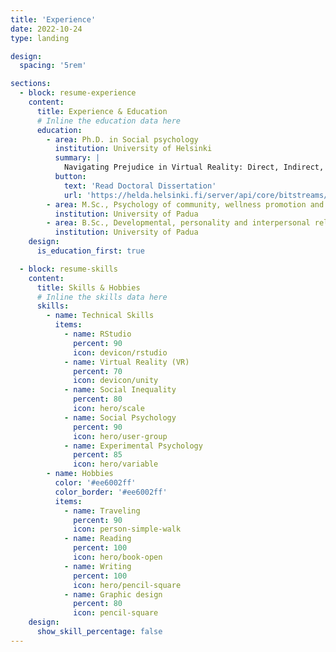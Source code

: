 ```yaml
---
title: 'Experience'
date: 2022-10-24
type: landing

design:
  spacing: '5rem'

sections:
  - block: resume-experience
    content:
      title: Experience & Education
      # Inline the education data here
      education:
        - area: Ph.D. in Social psychology
          institution: University of Helsinki
          summary: |
            Navigating Prejudice in Virtual Reality: Direct, Indirect, and Secondary Transfer Effects of Positive and Negative Intergroup Contact in VR. Supervisors: Jasinskaja-Lahti, Inga; Jääskeläinen, Iiro; Harjunen, Ville Johannes.
          button:
            text: 'Read Doctoral Dissertation'
            url: 'https://helda.helsinki.fi/server/api/core/bitstreams/6f826174-af07-4039-b1fc-6be58341beff/content'
        - area: M.Sc., Psychology of community, wellness promotion and social change
          institution: University of Padua
        - area: B.Sc., Developmental, personality and interpersonal relationships psychology
          institution: University of Padua
    design:
      is_education_first: true

  - block: resume-skills
    content:
      title: Skills & Hobbies
      # Inline the skills data here
      skills:
        - name: Technical Skills
          items:
            - name: RStudio
              percent: 90
              icon: devicon/rstudio
            - name: Virtual Reality (VR)
              percent: 70
              icon: devicon/unity
            - name: Social Inequality
              percent: 80
              icon: hero/scale
            - name: Social Psychology
              percent: 90
              icon: hero/user-group
            - name: Experimental Psychology
              percent: 85
              icon: hero/variable
        - name: Hobbies
          color: '#ee6002ff'
          color_border: '#ee6002ff'
          items:
            - name: Traveling
              percent: 90
              icon: person-simple-walk
            - name: Reading
              percent: 100
              icon: hero/book-open
            - name: Writing
              percent: 100
              icon: hero/pencil-square
            - name: Graphic design
              percent: 80
              icon: pencil-square
    design:
      show_skill_percentage: false
---
```


